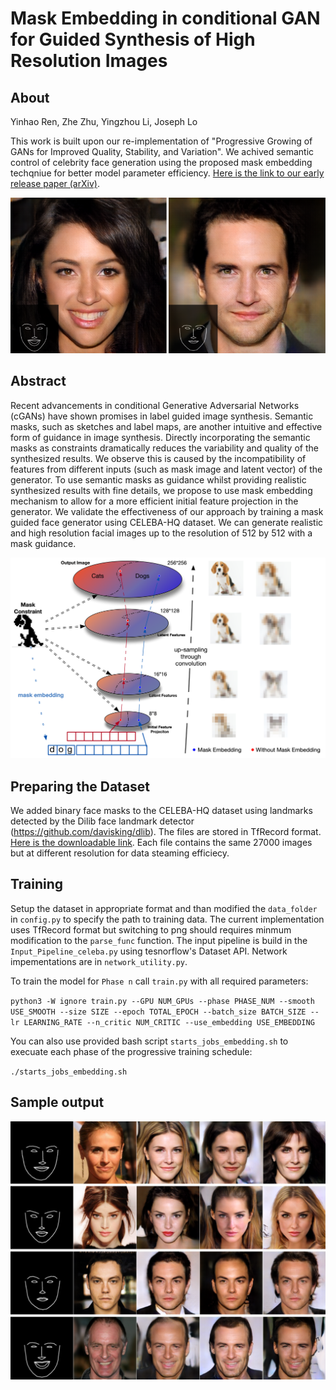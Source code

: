 # Mask Embedding in conditional GAN for Guided Synthesis of High Resolution Images
## About

Yinhao Ren, Zhe Zhu, Yingzhou Li, Joseph Lo

This work is built upon our re-implementation of "Progressive Growing of GANs for Improved Quality, Stability, and Variation". We achived semantic control of celebrity face generation using the proposed mask embedding techqniue for better model parameter efficiency. [Here is the link to our early release paper (arXiv)](https://github.com/johnryh).



![](Figures/teaser.png)

## Abstract
Recent advancements in conditional Generative Adversarial Networks
(cGANs) have shown promises in label guided image synthesis. Semantic
masks, such as sketches and label maps, are another intuitive and
effective form of guidance in image synthesis. Directly incorporating
the semantic masks as constraints dramatically reduces the variability
and quality of the synthesized results. We observe this is caused by
the incompatibility of features  from different  inputs (such as mask
image and latent vector) of the generator. To use semantic masks as
guidance whilst providing realistic synthesized results with fine
details, we propose to use mask embedding mechanism  to allow for
a more efficient  initial feature projection  in the generator. We
validate the effectiveness of our approach by training a mask guided
face generator using  CELEBA-HQ dataset. We can generate realistic and
high resolution facial images up to the resolution of 512 by 512
with a mask guidance.


![](Figures/Sample_Space_Convolution.png)

## Preparing the Dataset
We added binary face masks to the CELEBA-HQ dataset using landmarks detected by the Dilib face landmark detector (https://github.com/davisking/dlib). The files are stored in TfRecord format. [Here is the downloadable link](https://deckard.duhs.duke.edu/~yr41/celebaHQ_mask). Each file contains the same 27000 images but at different resolution for data steaming efficiecy.


## Training
Setup the dataset in appropriate format and than modified the `data_folder` in `config.py` to specify the path to training data. The current implementation uses TfRecord format but switching to png should requires minmum modification to the `parse_func` function. The input pipeline is build in the `Input_Pipeline_celeba.py` using tesnorflow's Dataset API. Network impementations are in `network_utility.py`. 

To train the model for `Phase n` call `train.py` with all required parameters:

`python3 -W ignore train.py --GPU NUM_GPUs --phase PHASE_NUM --smooth USE_SMOOTH --size SIZE --epoch TOTAL_EPOCH --batch_size BATCH_SIZE --lr LEARNING_RATE --n_critic NUM_CRITIC --use_embedding USE_EMBEDDING`

You can also use provided bash script `starts_jobs_embedding.sh` to execuate each phase of the progressive training schedule:

`./starts_jobs_embedding.sh`

## Sample output

![](Figures/change_latent_vectors.png)

